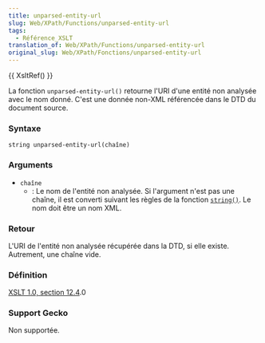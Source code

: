 ```yaml
---
title: unparsed-entity-url
slug: Web/XPath/Functions/unparsed-entity-url
tags:
  - Référence_XSLT
translation_of: Web/XPath/Functions/unparsed-entity-url
original_slug: Web/XPath/Fonctions/unparsed-entity-url
---
```

{{ XsltRef() }}

La fonction `unparsed-entity-url()` retourne l'URI d'une entité non analysée avec le nom donné. C'est une donnée non-XML référencée dans le DTD du document source.

### Syntaxe

```
string unparsed-entity-url(chaîne)
```

### Arguments

- `chaîne`
  - : Le nom de l'entité non analysée. Si l'argument n'est pas une chaîne, il est converti suivant les règles de la fonction [`string()`](fr/XPath/Fonctions/string). Le nom doit être un nom XML.

### Retour

L'URI de l'entité non analysée récupérée dans la DTD, si elle existe. Autrement, une chaîne vide.

### Définition

[XSLT 1.0, section 12.4](http://www.w3.org/TR/xslt#function-unparsed-entity-uri).0

### Support Gecko

Non supportée.
